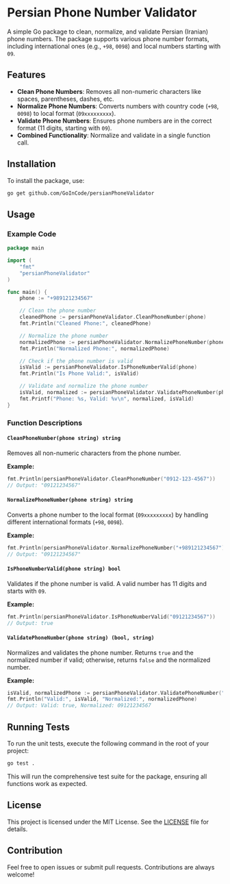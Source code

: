 # Persian Phone Number Validator

A simple Go package to clean, normalize, and validate Persian (Iranian) phone numbers. The package supports various phone number formats, including international ones (e.g., `+98`, `0098`) and local numbers starting with `09`.

## Features

- **Clean Phone Numbers**: Removes all non-numeric characters like spaces, parentheses, dashes, etc.
- **Normalize Phone Numbers**: Converts numbers with country code (`+98`, `0098`) to local format (`09xxxxxxxxx`).
- **Validate Phone Numbers**: Ensures phone numbers are in the correct format (11 digits, starting with `09`).
- **Combined Functionality**: Normalize and validate in a single function call.

## Installation

To install the package, use:

```bash
go get github.com/GoInCode/persianPhoneValidator
```

## Usage

### Example Code

```go
package main

import (
	"fmt"
	"persianPhoneValidator"
)

func main() {
	phone := "+989121234567"

	// Clean the phone number
	cleanedPhone := persianPhoneValidator.CleanPhoneNumber(phone)
	fmt.Println("Cleaned Phone:", cleanedPhone)

	// Normalize the phone number
	normalizedPhone := persianPhoneValidator.NormalizePhoneNumber(phone)
	fmt.Println("Normalized Phone:", normalizedPhone)

	// Check if the phone number is valid
	isValid := persianPhoneValidator.IsPhoneNumberValid(phone)
	fmt.Println("Is Phone Valid:", isValid)

	// Validate and normalize the phone number
	isValid, normalized := persianPhoneValidator.ValidatePhoneNumber(phone)
	fmt.Printf("Phone: %s, Valid: %v\n", normalized, isValid)
}
```

### Function Descriptions

#### `CleanPhoneNumber(phone string) string`

Removes all non-numeric characters from the phone number.

**Example:**

```go
fmt.Println(persianPhoneValidator.CleanPhoneNumber("0912-123-4567"))
// Output: "09121234567"
```

#### `NormalizePhoneNumber(phone string) string`

Converts a phone number to the local format (`09xxxxxxxxx`) by handling different international formats (`+98`, `0098`).

**Example:**

```go
fmt.Println(persianPhoneValidator.NormalizePhoneNumber("+989121234567"))
// Output: "09121234567"
```

#### `IsPhoneNumberValid(phone string) bool`

Validates if the phone number is valid. A valid number has 11 digits and starts with `09`.

**Example:**

```go
fmt.Println(persianPhoneValidator.IsPhoneNumberValid("09121234567"))
// Output: true
```

#### `ValidatePhoneNumber(phone string) (bool, string)`

Normalizes and validates the phone number. Returns `true` and the normalized number if valid; otherwise, returns `false` and the normalized number.

**Example:**

```go
isValid, normalizedPhone := persianPhoneValidator.ValidatePhoneNumber("+989121234567")
fmt.Println("Valid:", isValid, "Normalized:", normalizedPhone)
// Output: Valid: true, Normalized: 09121234567
```

## Running Tests

To run the unit tests, execute the following command in the root of your project:

```bash
go test .
```

This will run the comprehensive test suite for the package, ensuring all functions work as expected.

## License

This project is licensed under the MIT License. See the [LICENSE](LICENSE) file for details.

## Contribution

Feel free to open issues or submit pull requests. Contributions are always welcome!
